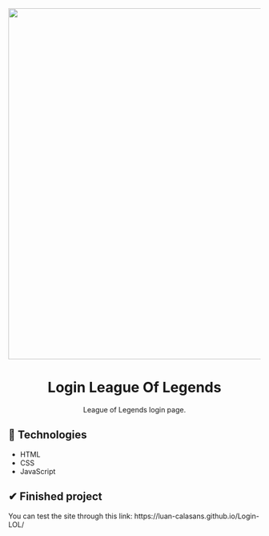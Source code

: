<div align="center">
  <img src="https://user-images.githubusercontent.com/69552520/177853990-1be51701-ba51-4a89-b8c5-df6450aa2fd2.png" width="700px">
  <h1>Login League Of Legends</h1>
  <p>League of Legends login page.</p>
</p>
</div>

<h2>🚀 Technologies</h2>
<ul>
  <li>HTML</li>
  <li>CSS</li>
  <li>JavaScript</li>
</ul>

<h2>✔ Finished project</h2>
<p>You can test the site through this link: https://luan-calasans.github.io/Login-LOL/</p>
